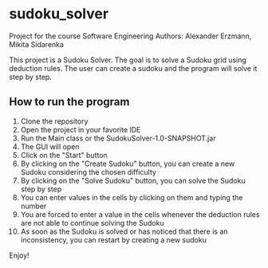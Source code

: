 # sudoku_solver
Project for the course Software Engineering
Authors: Alexander Erzmann, Mikita Sidarenka

This project is a Sudoku Solver. The goal is to solve a Sudoku grid using deduction rules. 
The user can create a sudoku and the program will solve it step by step.

## How to run the program
1. Clone the repository
2. Open the project in your favorite IDE
3. Run the Main class or the SudokuSolver-1.0-SNAPSHOT.jar
4. The GUI will open
5. Click on the "Start" button
6. By clicking on the "Create Sudoku" button, you can create a new Sudoku considering the chosen difficulty
7. By clicking on the "Solve Sudoku" button, you can solve the Sudoku step by step
8. You can enter values in the cells by clicking on them and typing the number
9. You are forced to enter a value in the cells whenever the deduction rules are not able to continue solving the Sudoku
10. As soon as the Sudoku is solved or has noticed that there is an inconsistency, you can restart by creating a new sudoku

Enjoy!